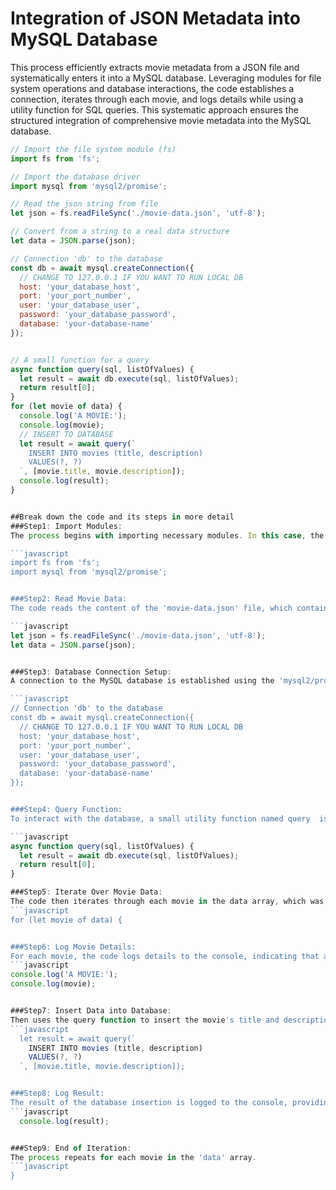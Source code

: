 # Integration of JSON Metadata into MySQL Database

This process efficiently extracts movie metadata from a JSON file and systematically enters it into a MySQL database. Leveraging modules for file system operations and database interactions, the code establishes a connection, iterates through each movie, and logs details while using a utility function for SQL queries. This systematic approach ensures the structured integration of comprehensive movie metadata into the MySQL database.

```javascript
// Import the file system module (fs)
import fs from 'fs';

// Import the database driver
import mysql from 'mysql2/promise';

// Read the json string from file
let json = fs.readFileSync('./movie-data.json', 'utf-8');

// Convert from a string to a real data structure
let data = JSON.parse(json);

// Connection 'db' to the database
const db = await mysql.createConnection({
  // CHANGE TO 127.0.0.1 IF YOU WANT TO RUN LOCAL DB
  host: 'your_database_host',
  port: 'your_port_number',
  user: 'your_database_user',
  password: 'your_database_password',
  database: 'your-database-name'
});


// A small function for a query
async function query(sql, listOfValues) {
  let result = await db.execute(sql, listOfValues);
  return result[0];
}
for (let movie of data) {
  console.log('A MOVIE:');
  console.log(movie);
  // INSERT TO DATABASE
  let result = await query(`
    INSERT INTO movies (title, description)
    VALUES(?, ?)
  `, [movie.title, movie.description]);
  console.log(result);
}


##Break down the code and its steps in more detail
###Step1: Import Modules:
The process begins with importing necessary modules. In this case, the code imports the 'fs' module for interacting with the file system and the 'mysql2/promise' module for handling MySQL database operations.

```javascript
import fs from 'fs';
import mysql from 'mysql2/promise';


###Step2: Read Movie Data:
The code reads the content of the 'movie-data.json' file, which contains details about various movies. The information is stored as a JSON-formatted string.

```javascript
let json = fs.readFileSync('./movie-data.json', 'utf-8');
let data = JSON.parse(json);


###Step3: Database Connection Setup:
A connection to the MySQL database is established using the 'mysql2/promise' module. The connection details include the host, port, user, password, and the specific database ('movies').

```javascript
// Connection 'db' to the database
const db = await mysql.createConnection({
  // CHANGE TO 127.0.0.1 IF YOU WANT TO RUN LOCAL DB
  host: 'your_database_host',
  port: 'your_port_number',
  user: 'your_database_user',
  password: 'your_database_password',
  database: 'your-database-name'
});


###Step4: Query Function:
To interact with the database, a small utility function named query  is defined. This function takes a SQL query and a list of values as parameters, executes the query, and returns the result.

```javascript
async function query(sql, listOfValues) {
  let result = await db.execute(sql, listOfValues);
  return result[0];
}

###Step5: Iterate Over Movie Data:
The code then iterates through each movie in the data array, which was populated from the 'movie-data.json' file.
```javascript
for (let movie of data) {


###Step6: Log Movie Details:
For each movie, the code logs details to the console, indicating that a movie is being processed.
```javascript
console.log('A MOVIE:');
console.log(movie);


###Step7: Insert Data into Database:
Then uses the query function to insert the movie's title and description into the movies  table in the database.
```javascript
  let result = await query(`
    INSERT INTO movies (title, description)
    VALUES(?, ?)
  `, [movie.title, movie.description]);


###Step8: Log Result:
The result of the database insertion is logged to the console, providing feedback on the success of the operation.
```javascript
  console.log(result);


###Step9: End of Iteration:
The process repeats for each movie in the 'data' array.
```javascript
}






